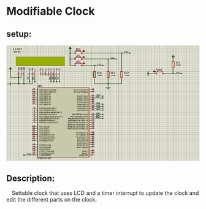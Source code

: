 # Modifiable Clock

## setup:
![Proteus setup](/AVR/n07_Modifiable_Clock/images/n07_Modifiable_Clock.png)
## Description:
&emsp;Settable clock that uses LCD and a timer interrupt to update the clock and edit the different parts on the clock.<br />
